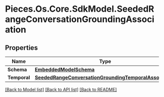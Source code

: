 # Pieces.Os.Core.SdkModel.SeededRangeConversationGroundingAssociation

## Properties

Name | Type | Description | Notes
------------ | ------------- | ------------- | -------------
**Schema** | [**EmbeddedModelSchema**](EmbeddedModelSchema.md) |  | [optional] 
**Temporal** | [**SeededRangeConversationGroundingTemporalAssociation**](SeededRangeConversationGroundingTemporalAssociation.md) |  | [optional] 

[[Back to Model list]](../README.md#documentation-for-models) [[Back to API list]](../README.md#documentation-for-api-endpoints) [[Back to README]](../README.md)

